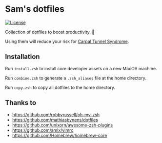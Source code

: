 # Sam's dotfiles

[![License](https://img.shields.io/github/license/huangsam/dotfiles)](https://github.com/huangsam/dotfiles/blob/main/LICENSE)

Collection of dotfiles to boost productivity. :rocket:

Using them will reduce your risk for [Carpal Tunnel Syndrome](https://orthoinfo.aaos.org/en/diseases--conditions/carpal-tunnel-syndrome/).

## Installation

Run `install.zsh` to install core developer assets on a new MacOS machine.

Run `combine.zsh` to generate a `.zsh_aliases` file at the home directory.

Run `copy.zsh` to copy all dotfiles to the home directory.

## Thanks to

- <https://github.com/robbyrussell/oh-my-zsh>
- <https://github.com/mathiasbynens/dotfiles>
- <https://github.com/unixorn/awesome-zsh-plugins>
- <https://github.com/amix/vimrc>
- <https://github.com/Homebrew/homebrew-core>
